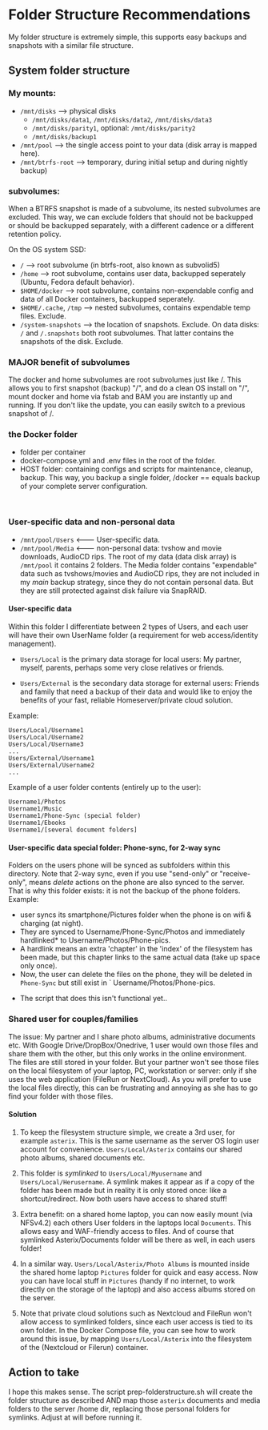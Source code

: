 # Folder Structure Recommendations

My folder structure is extremely simple, this supports easy backups and snapshots with a similar file structure. 

## System folder structure
### My mounts: 
- `/mnt/disks` --> physical disks
  - `/mnt/disks/data1`, `/mnt/disks/data2`, `/mnt/disks/data3`
  - `/mnt/disks/parity1`, optional: `/mnt/disks/parity2` 
  - `/mnt/disks/backup1`
- `/mnt/pool` --> the single access point to your data (disk array is mapped here). 
- `/mnt/btrfs-root` --> temporary, during initial setup and during nightly backup) 

### subvolumes: 
When a BTRFS snapshot is made of a subvolume, its nested subvolumes are excluded. This way, we can exclude folders that should not be backupped or should be backupped separately, with a different cadence or a different retention policy.  

On the OS system SSD: 
- `/` --> root subvolume (in btrfs-root, also known as subvolid5)
- `/home` --> root subvolume, contains user data, backupped seperately (Ubuntu, Fedora default behavior).
- `$HOME/docker` --> root subvolume, contains non-expendable config and data of all Docker containers, backupped seperately.  
- `$HOME/.cache`, `/tmp` --> nested subvolumes, contains expendable temp files. Exclude.  
- `/system-snapshots` --> the location of snapshots. Exclude.
On data disks: 
`/` and `/.snapshots` both root subvolumes. That latter contains the snapshots of the disk. Exclude.

### MAJOR benefit of subvolumes
The docker and home subvolumes are root subvolumes just like /. 
This allows you to first snapshot (backup) "/", and do a clean OS install on "/", mount docker and home via fstab and BAM you are instantly up and running. If you don't like the update, you can easily switch to a previous snapshot of /. 

### the Docker folder
- folder per container
- docker-compose.yml and .env files in the root of the folder.
- HOST folder: containing configs and scripts for maintenance, cleanup, backup. This way, you backup a single folder, /docker == equals backup of your complete server configuration. 

&nbsp;

### User-specific data and non-personal data
- `/mnt/pool/Users` <--- User-specific data.
- `/mnt/pool/Media` <--- non-personal data: tvshow and movie downloads, AudioCD rips. 
The root of my data (data disk array) is `/mnt/pool` it contains 2 folders. The Media folder contains "expendable" data such as tvshows/movies and AudioCD rips, they are not included in my _main_ backup strategy, since they do not contain personal data. But they are still protected against disk failure via SnapRAID.

#### User-specific data
Within this folder I differentiate between 2 types of Users, and each user will have their own UserName folder (a requirement for web access/identity management).

- `Users/Local` is the primary data storage for local users:
My partner, myself, parents, perhaps some very close relatives or friends. 

- `Users/External` is the secondary data storage for external users: 
Friends and family that need a backup of their data and would like to enjoy the benefits of your fast, reliable Homeserver/private cloud solution.

Example: 
```
Users/Local/Username1
Users/Local/Username2
Users/Local/Username3
...
Users/External/Username1
Users/External/Username2
...
```

Example of a user folder contents (entirely up to the user):  
```
Username1/Photos
Username1/Music
Username1/Phone-Sync (special folder)
Username1/Ebooks
Username1/[several document folders]
```

#### User-specific data special folder: Phone-sync, for 2-way sync
Folders on the users phone will be synced as subfolders within this directory. Note that 2-way sync, even if you use "send-only" or "receive-only", means _delete_ actions on the phone are also synced to the server. That is why this folder exists: it is not the backup of the phone folders. 
Example: 
- user syncs its smartphone/Pictures folder when the phone is on wifi & charging (at night). 
- They are synced to Username/Phone-Sync/Photos and immediately hardlinked* to Username/Photos/Phone-pics. 
- A hardlink means an extra 'chapter' in the 'index' of the filesystem has been made, but this chapter links to the same actual data (take up space only once). 
- Now, the user can delete the files on the phone, they will be deleted in `Phone-Sync` but still exist in ` Username/Photos/Phone-pics. 
* The script that does this isn't functional yet.. 


### Shared user for couples/families
The issue: My partner and I share photo albums, administrative documents etc. With Google Drive/DropBox/Onedrive, 1 user would own those files and share them with the other, but this only works in the online environment. The files are still stored in your folder. 
But your partner won't see those files on the local filesystem of your laptop, PC, workstation or server: only if she uses the web application (FileRun or NextCloud). As you will prefer to use the local files directly, this can be frustrating and annoying as she has to go find your folder with those files.

#### Solution
1. To keep the filesystem structure simple, we create a 3rd user, for example `asterix`. This is the same username as the server OS login user account for convenience. `Users/Local/Asterix` contains our shared photo albums, shared documents etc. 
2. This folder is _symlinked_ to `Users/Local/Myusername` and `Users/Local/Herusername`. A symlink makes it appear as if a copy of the folder has been made but in reality it is only stored once: like a shortcut/redirect. Now both users have access to shared stuff!
4. Extra benefit: on a shared home laptop, you can now easily mount (via NFSv4.2) each others User folders in the laptops local `Documents`. This allows easy and WAF-friendly access to files. And of course that symlinked Asterix/Documents folder will be there as well, in each users folder!
3. In a similar way. `Users/Local/Asterix/Photo Albums` is mounted inside the shared home laptop `Pictures` folder for quick and easy access. Now you can have local stuff in `Pictures` (handy if no internet, to work directly on the storage of the laptop) and also access albums stored on the server.

4. Note that private cloud solutions such as Nextcloud and FileRun won't allow access to symlinked folders, since each user access is tied to its own folder. 
In the Docker Compose file, you can see how to work around this issue, by mapping `Users/Local/Asterix` into the filesystem of the (Nextcloud or Filerun) container. 

## Action to take
I hope this makes sense. The script prep-folderstructure.sh will create the folder structure as described AND map those `asterix` documents and media folders to the server /home dir, replacing those personal folders for symlinks. Adjust at will before running it. 

